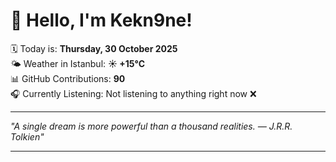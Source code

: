 # 👋 Hello, I'm Kekn9ne!

🗓️ Today is: **Thursday, 30 October 2025**  
🌤️ Weather in Istanbul: **☀️   +15°C**  
📊 GitHub Contributions: **90**  
🎧 Currently Listening: Not listening to anything right now ❌

---

_"A single dream is more powerful than a thousand realities. — *J.R.R. Tolkien*"_

---
